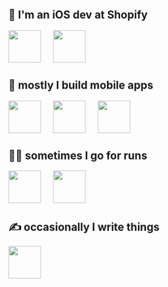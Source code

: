 ## 👋 I'm an iOS dev at Shopify

<a href="https://shopify.com/mobile"><img src="https://github.com/josephroquedev/josephroquedev/raw/master/images/Shopify.png" width="64px" height="64px" /></a>
<img width="16px" />
<a href="https://shop.app"><img src="https://github.com/josephroquedev/josephroquedev/raw/master/images/Shop.png" width="64px" height="64px" /></a>

## 📱 mostly I build mobile apps

<a href="https://github.com/josephroquedev/bowling-companion"><img src="https://github.com/josephroquedev/josephroquedev/raw/master/images/BowlingCompanion.png" width="64px" height="64px" /></a>
<img width="16px" />
<a href="https://github.com/josephroquedev/campus-guide"><img src="https://github.com/josephroquedev/josephroquedev/raw/master/images/CampusGuide.png" width="64px" height="64px" /></a>
<img width="16px" />
<a href="https://github.com/josephroquedev/hive-mind"><img src="https://github.com/josephroquedev/josephroquedev/raw/master/images/HiveMind.png" width="64px" height="64px" /></a>

## 🏃‍♂️ sometimes I go for runs

<a href="https://www.strava.com/athletes/23489239"><img width="64px" height="64px" src="https://github.com/josephroquedev/josephroquedev/raw/master/images/Strava.png" /></a>
<img width="16px" />
<a href="https://connect.garmin.com/modern/profile/fd27c6ed-ac65-45a8-a552-7e53b80a1e66"><img width="64px" height="64px" src="https://github.com/josephroquedev/josephroquedev/raw/master/images/Garmin.png" /></a>

## ✍️ occasionally I write things

<a href="https://runcoderuncode.com"><img width="64px" height="64px" src="https://github.com/josephroquedev/josephroquedev/raw/master/images/RunCodeRunCode.png" /></a>
